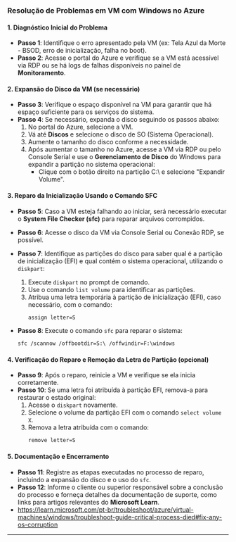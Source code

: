 ### **Resolução de Problemas em VM com Windows no Azure**

#### **1. Diagnóstico Inicial do Problema**
   - **Passo 1**: Identifique o erro apresentado pela VM (ex: Tela Azul da Morte - BSOD, erro de inicialização, falha no boot).
   - **Passo 2**: Acesse o portal do Azure e verifique se a VM está acessível via RDP ou se há logs de falhas disponíveis no painel de **Monitoramento**.

#### **2. Expansão do Disco da VM (se necessário)**
   - **Passo 3**: Verifique o espaço disponível na VM para garantir que há espaço suficiente para os serviços do sistema.
   - **Passo 4**: Se necessário, expanda o disco seguindo os passos abaixo:
     1. No portal do Azure, selecione a VM.
     2. Vá até **Discos** e selecione o disco de SO (Sistema Operacional).
     3. Aumente o tamanho do disco conforme a necessidade.
     4. Após aumentar o tamanho no Azure, acesse a VM via RDP ou pelo Console Serial e use o **Gerenciamento de Disco** do Windows para expandir a partição no sistema operacional:
        - Clique com o botão direito na partição C:\ e selecione "Expandir Volume".
   
#### **3. Reparo da Inicialização Usando o Comando SFC**
   - **Passo 5**: Caso a VM esteja falhando ao iniciar, será necessário executar o **System File Checker (sfc)** para reparar arquivos corrompidos.
   - **Passo 6**: Acesse o disco da VM via Console Serial ou Conexão RDP, se possível.
   - **Passo 7**: Identifique as partições do disco para saber qual é a partição de inicialização (EFI) e qual contém o sistema operacional, utilizando o `diskpart`:
     1. Execute `diskpart` no prompt de comando.
     2. Use o comando `list volume` para identificar as partições.
     3. Atribua uma letra temporária à partição de inicialização (EFI), caso necessário, com o comando:
        ```bash
        assign letter=S
        ```

   - **Passo 8**: Execute o comando `sfc` para reparar o sistema:
     ```bash
     sfc /scannow /offbootdir=S:\ /offwindir=F:\windows
     ```

#### **4. Verificação do Reparo e Remoção da Letra de Partição (opcional)**
   - **Passo 9**: Após o reparo, reinicie a VM e verifique se ela inicia corretamente.
   - **Passo 10**: Se uma letra foi atribuída à partição EFI, remova-a para restaurar o estado original:
     1. Acesse o `diskpart` novamente.
     2. Selecione o volume da partição EFI com o comando `select volume X`.
     3. Remova a letra atribuída com o comando:
        ```bash
        remove letter=S
        ```

#### **5. Documentação e Encerramento**
   - **Passo 11**: Registre as etapas executadas no processo de reparo, incluindo a expansão do disco e o uso do `sfc`.
   - **Passo 12**: Informe o cliente ou superior responsável sobre a conclusão do processo e forneça detalhes da documentação de suporte, como links para artigos relevantes do **Microsoft Learn**.
   - https://learn.microsoft.com/pt-br/troubleshoot/azure/virtual-machines/windows/troubleshoot-guide-critical-process-died#fix-any-os-corruption

---
